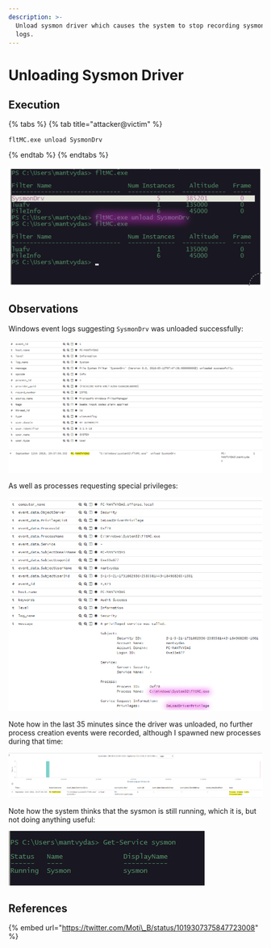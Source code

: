 ```yaml
---
description: >-
  Unload sysmon driver which causes the system to stop recording sysmon event
  logs.
---
```


# Unloading Sysmon Driver

## Execution

{% tabs %}
{% tab title="attacker@victim" %}
```text
fltMC.exe unload SysmonDrv
```
{% endtab %}
{% endtabs %}

![](../../.gitbook/assets/sysmon-cmd.png)

## Observations

Windows event logs suggesting `SysmonDrv` was unloaded successfully:

![](../../.gitbook/assets/sysmon-unload-log1.png)

As well as processes requesting special privileges:

![](../../.gitbook/assets/sysmon-unload-log2.png)

Note how in the last 35 minutes since the driver was unloaded, no further process creation events were recorded, although I spawned new processes during that time:

![](../../.gitbook/assets/sysmon-last-event.png)

Note how the system thinks that the sysmon is still running, which it is, but not doing anything useful:

![](../../.gitbook/assets/sysmon-running.png)

## References

{% embed url="https://twitter.com/Moti\_B/status/1019307375847723008" %}

